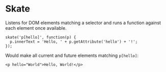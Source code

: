Skate
=====

Listens for DOM elements matching a selector and runs a function against each element once available.

    skate('p[hello]', function(p) {
      p.innerText = 'Hello, ' + p.getAttribute('hello') + '!';
    });

Would make all current and future elements matching `p[hello]`:

    <p hello="World">Hello, World!</p>
